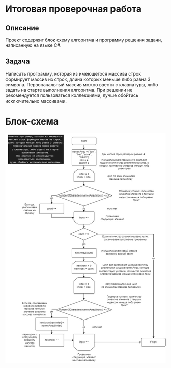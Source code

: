 # Итоговая проверочная работа
## Описание
Проект содержит блок схему алгоритма и программу решения задачи, написанную на языке C#.
## Задача
Написать программу, которая из имеющегося массива строк формирует массив из строк, длина которых меньше либо равна 3 символа. Первоначальный массив можно ввести с клавиатуры, либо задать на старте выполнения алгоритма. При решении не рекомендуется пользоваться коллекциями, лучше обойтись исключительно массивами.
# Блок-схема
![](AlgorithmVerificationWork.jpg "Блок-схема")